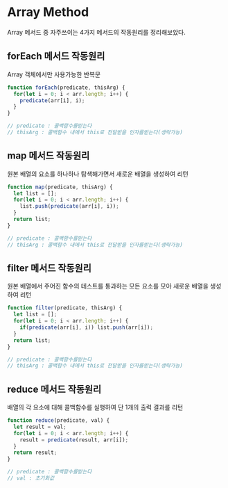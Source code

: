 # Array Method
Array 메서드 중 자주쓰이는 4가지 메서드의 작동원리를 정리해보았다.

## forEach 메서드 작동원리
Array 객체에서만 사용가능한 반복문
```js
function forEach(predicate, thisArg) {
  for(let i = 0; i < arr.length; i++) {
    predicate(arr[i], i);
  }
}

// predicate : 콜백함수를받는다
// thisArg : 콜백함수 내에서 this로 전달받을 인자를받는다(생략가능)
```

## map 메서드 작동원리
원본 배열의 요소를 하나하나 탐색해가면서 새로운 배열을 생성하여 리턴
```js
function map(predicate, thisArg) {
  let list = [];
  for(let i = 0; i < arr.length; i++) {
    list.push(predicate(arr[i], i));
  }
  return list;
}

// predicate : 콜백함수를받는다
// thisArg : 콜백함수 내에서 this로 전달받을 인자를받는다(생략가능)
```

## filter 메서드 작동원리
원본 배열에서 주어진 함수의 테스트를 통과하는 모든 요소를 모아 새로운 배열을 생성하여 리턴
```js
function filter(predicate, thisArg) {
  let list = [];
  for(let i = 0; i < arr.length; i++) {
    if(predicate(arr[i], i)) list.push(arr[i]);
  }
  return list;
}

// predicate : 콜백함수를받는다
// thisArg : 콜백함수 내에서 this로 전달받을 인자를받는다(생략가능)
```

## reduce 메서드 작동원리
배열의 각 요소에 대해 콜백함수를 실행하여 단 1개의 출력 결과를 리턴
```js
function reduce(predicate, val) {
  let result = val;
  for(let i = 0; i < arr.length; i++) {
    result = predicate(result, arr[i]);
  }
  return result;
}

// predicate : 콜백함수를받는다
// val : 초기화값
```
